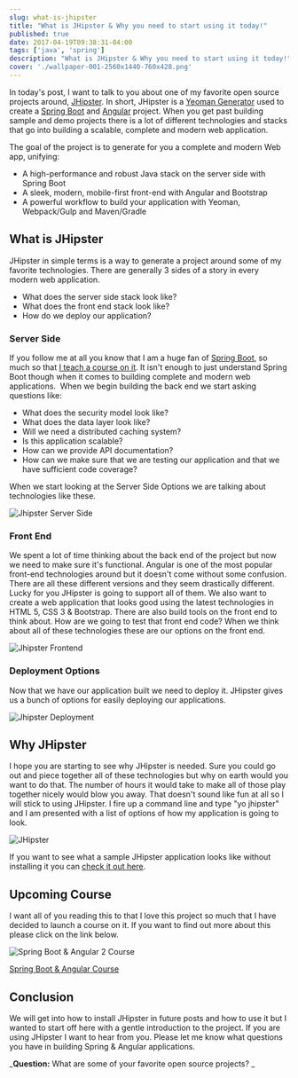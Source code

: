 ```yaml
---
slug: what-is-jhipster
title: "What is JHipster & Why you need to start using it today!"
published: true
date: 2017-04-19T09:38:31-04:00
tags: ['java', 'spring']
description: "What is JHipster & Why you need to start using it today!"
cover: './wallpaper-001-2560x1440-760x428.png'
---
```


In today's post, I want to talk to you about one of my favorite open source projects around, [JHipster](https://jhipster.github.io/). In short, JHipster is a [Yeoman Generator](http://yeoman.io/) used to create a [Spring Boot](http://projects.spring.io/spring-boot/) and [Angular](https://angular.io/) project. When you get past building sample and demo projects there is a lot of different technologies and stacks that go into building a scalable, complete and modern web application.

The goal of the project is to generate for you a complete and modern Web app, unifying:

*   A high-performance and robust Java stack on the server side with Spring Boot
*   A sleek, modern, mobile-first front-end with Angular and Bootstrap
*   A powerful workflow to build your application with Yeoman, Webpack/Gulp and Maven/Gradle

## What is JHipster

JHipster in simple terms is a way to generate a project around some of my favorite technologies. There are generally 3 sides of a story in every modern web application.

*   What does the server side stack look like?
*   What does the front end stack look like? 
*   How do we deploy our application? 

### Server Side

If you follow me at all you know that I am a huge fan of [Spring Boot](http://projects.spring.io/spring-boot/), so much so that [I teach a course on it](http://courses.danvega.dev/p/spring-boot-intro). It isn't enough to just understand Spring Boot though when it comes to building complete and modern web applications.  When we begin building the back end we start asking questions like:

*   What does the security model look like?
*   What does the data layer look like?
*   Will we need a distributed caching system?
*   Is this application scalable?  
*   How can we provide API documentation?
*   How can we make sure that we are testing our application and that we have sufficient code coverage?

When we start looking at the Server Side Options we are talking about technologies like these. 

![Jhipster Server Side](./2017-04-19_09-04-28.png)

### Front End

We spent a lot of time thinking about the back end of the project but now we need to make sure it's functional. Angular is one of the most popular front-end technologies around but it doesn't come without some confusion. There are all these different versions and they seem drastically different. Lucky for you JHipster is going to support all of them. We also want to create a web application that looks good using the latest technologies in HTML 5, CSS 3 & Bootstrap. There are also build tools on the front end to think about. How are we going to test that front end code? When we think about all of these technologies these are our options on the front end. 

![Jhipster Frontend](./2017-04-19_09-08-48.png)

### Deployment Options

Now that we have our application built we need to deploy it. JHipster gives us a bunch of options for easily deploying our applications. 

![Jhipster Deployment](./2017-04-19_09-07-05.png)

## Why JHipster

I hope you are starting to see why JHipster is needed. Sure you could go out and piece together all of these technologies but why on earth would you want to do that. The number of hours it would take to make all of those play together nicely would blow you away. That doesn't sound like fun at all so I will stick to using JHipster. I fire up a command line and type "yo jhipster" and I am presented with a list of options of how my application is going to look. 

![JHipster](./2017-04-19_09-22-57-1024x567.png)

If you want to see what a sample JHipster application looks like without installing it you can [check it out here](https://github.com/jhipster/jhipster-sample-app).

## Upcoming Course

I want all of you reading this to that I love this project so much that I have decided to launch a course on it. If you want to find out more about this please click on the link below. 

![Spring Boot & Angular 2 Course](./jhipster_course.png)

[Spring Boot & Angular Course](https://danvega.dev/jhipster)

## Conclusion

We will get into how to install JHipster in future posts and how to use it but I wanted to start off here with a gentle introduction to the project. If you are using JHipster I want to hear from you. Please let me know what questions you have in building Spring & Angular applications. 

_**Question:** What are some of your favorite open source projects? _
